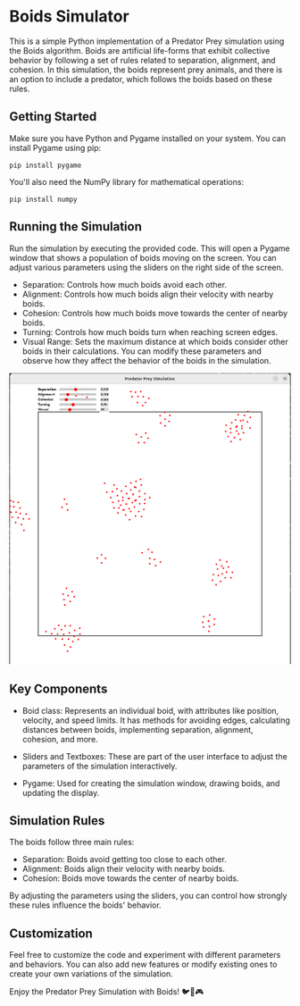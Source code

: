 # Boids Simulator

This is a simple Python implementation of a Predator Prey simulation using the Boids algorithm. Boids are artificial life-forms that exhibit collective behavior by following a set of rules related to separation, alignment, and cohesion. In this simulation, the boids represent prey animals, and there is an option to include a predator, which follows the boids based on these rules.

## Getting Started

Make sure you have Python and Pygame installed on your system. You can install Pygame using pip:

```console
pip install pygame
```

You'll also need the NumPy library for mathematical operations:

```console
pip install numpy
```

## Running the Simulation

Run the simulation by executing the provided code. This will open a Pygame window that shows a population of boids moving on the screen. You can adjust various parameters using the sliders on the right side of the screen.

- Separation: Controls how much boids avoid each other.
- Alignment: Controls how much boids align their velocity with nearby boids.
- Cohesion: Controls how much boids move towards the center of nearby boids.
- Turning: Controls how much boids turn when reaching screen edges.
- Visual Range: Sets the maximum distance at which boids consider other boids in their calculations.
You can modify these parameters and observe how they affect the behavior of the boids in the simulation.

![Simulator](https://github.com/edouardrolland/Boids_Simulator/blob/main/boids.png)

## Key Components

- Boid class: Represents an individual boid, with attributes like position, velocity, and speed limits. It has methods for avoiding edges, calculating distances between boids, implementing separation, alignment, cohesion, and more.

- Sliders and Textboxes: These are part of the user interface to adjust the parameters of the simulation interactively.

- Pygame: Used for creating the simulation window, drawing boids, and updating the display.

## Simulation Rules
The boids follow three main rules:

- Separation: Boids avoid getting too close to each other.
- Alignment: Boids align their velocity with nearby boids.
- Cohesion: Boids move towards the center of nearby boids.

By adjusting the parameters using the sliders, you can control how strongly these rules influence the boids' behavior.

## Customization

Feel free to customize the code and experiment with different parameters and behaviors. You can also add new features or modify existing ones to create your own variations of the simulation.

Enjoy the Predator Prey Simulation with Boids! 🐦🔴🎮
